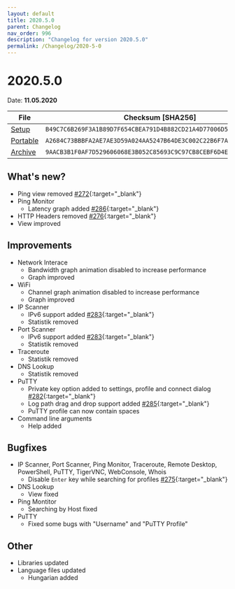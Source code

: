 ```yaml
---
layout: default
title: 2020.5.0
parent: Changelog
nav_order: 996
description: "Changelog for version 2020.5.0"
permalink: /Changelog/2020-5-0
---
```


# 2020.5.0

Date: **11.05.2020**

| File                                                                                                                       | Checksum [SHA256]                                                  |
| -------------------------------------------------------------------------------------------------------------------------- | ------------------------------------------------------------------ |
| [Setup](https://github.com/BornToBeRoot/NETworkManager/releases/download/2020.5.0/NETworkManager_2020.5.0_Setup.exe)       | `B49C7C6B269F3A1B89D7F654CBEA791D4B882CD21A4D77006D5D7DFF1AA300C4` |
| [Portable](https://github.com/BornToBeRoot/NETworkManager/releases/download/2020.5.0/NETworkManager_2020.5.0_Portable.zip) | `A2684C73BBBFA2AE7AE3D59A024AA5247B64DE3C002C22B6F7AA4BEA3AC9B5CE` |
| [Archive](https://github.com/BornToBeRoot/NETworkManager/releases/download/2020.5.0/NETworkManager_2020.5.0_Archive.zip)   | `9AACB3B1F0AF7D529606068E3B052C85693C9C97CB8CEBF6D4E181A29FAD06E6` |

## What's new?

- Ping view removed [#272](http://github.com/BornToBeRoot/NETworkManager/issues/272){:target="\_blank"}
- Ping Monitor
  - Latency graph added [#286](http://github.com/BornToBeRoot/NETworkManager/issues/286){:target="\_blank"}
- HTTP Headers removed [#276](http://github.com/BornToBeRoot/NETworkManager/issues/276){:target="\_blank"}
- View improved

## Improvements

- Network Interace
  - Bandwidth graph animation disabled to increase performance
  - Graph improved
- WiFi
  - Channel graph animation disabled to increase performance
  - Graph improved
- IP Scanner
  - IPv6 support added [#283](http://github.com/BornToBeRoot/NETworkManager/issues/283){:target="\_blank"}
  - Statistik removed
- Port Scanner
  - IPv6 support added [#283](http://github.com/BornToBeRoot/NETworkManager/issues/283){:target="\_blank"}
  - Statistik removed
- Traceroute
  - Statistik removed
- DNS Lookup
  - Statistik removed
- PuTTY
  - Private key option added to settings, profile and connect dialog [#282](http://github.com/BornToBeRoot/NETworkManager/issues/282){:target="\_blank"}
  - Log path drag and drop support added [#285](http://github.com/BornToBeRoot/NETworkManager/issues/285){:target="\_blank"}
  - PuTTY profile can now contain spaces
- Command line arguments
  - Help added

## Bugfixes

- IP Scanner, Port Scanner, Ping Monitor, Traceroute, Remote Desktop, PowerShell, PuTTY, TigerVNC, WebConsole, Whois
  - Disable `Enter` key while searching for profiles [#275](http://github.com/BornToBeRoot/NETworkManager/issues/275){:target="\_blank"}
- DNS Lookup
  - View fixed
- Ping Montitor
  - Searching by Host fixed
- PuTTY
  - Fixed some bugs with "Username" and "PuTTY Profile"

## Other

- Libraries updated
- Language files updated
  - Hungarian added

